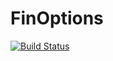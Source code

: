 # FinOptions

[![Build Status](https://travis-ci.org/SvenDuve/FinOptions.jl.svg?branch=master)](https://travis-ci.org/SvenDuve/FinOptions.jl)
